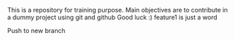 This is a repository for training purpose.
Main objectives are to contribute in a dummy project using git and github
Good luck :)
feature1 is just a  word

Push to new branch
